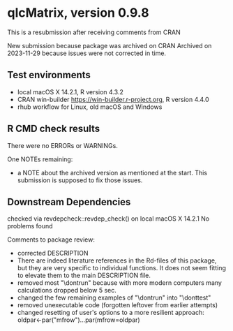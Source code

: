 # qlcMatrix, version 0.9.8

This is a resubmission after receiving comments from CRAN

New submission
because package was archived on CRAN
Archived on 2023-11-29 because issues were not corrected in time.

## Test environments
* local macOS X 14.2.1, R version 4.3.2
* CRAN win-builder https://win-builder.r-project.org, R version 4.4.0
* rhub workflow for Linux, old macOS and Windows

## R CMD check results
There were no ERRORs or WARNINGs. 

One NOTEs remaining:

- a NOTE about the archived version as mentioned at the start. This submission is supposed to fix those issues.

## Downstream Dependencies
checked via revdepcheck::revdep_check() on local macOS X 14.2.1
No problems found

Comments to package review:

- corrected DESCRIPTION
- There are indeed literature references in the Rd-files of this package, but they are very specific to individual functions. It does not seem fitting to elevate them to the main DESCRIPTION file.
- removed most "\dontrun" because with more modern computers many calculations dropped below 5 sec.
- changed the few remaining examples of "\dontrun" into "\donttest"
- removed unexecutable code (forgotten leftover from earlier attempts)
- changed resetting of user's options to a more resilient approach: oldpar<-par("mfrow")...par(mfrow=oldpar)
